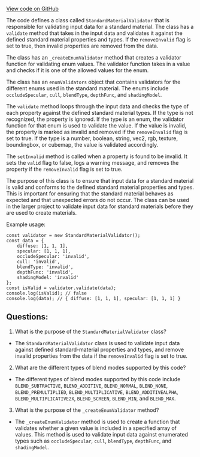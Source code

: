 [View code on GitHub](https://github.com/playcanvas/engine/src/scene/materials/standard-material-validator.js)

The code defines a class called `StandardMaterialValidator` that is responsible for validating input data for a standard material. The class has a `validate` method that takes in the input data and validates it against the defined standard material properties and types. If the `removeInvalid` flag is set to true, then invalid properties are removed from the data.

The class has an `_createEnumValidator` method that creates a validator function for validating enum values. The validator function takes in a value and checks if it is one of the allowed values for the enum.

The class has an `enumValidators` object that contains validators for the different enums used in the standard material. The enums include `occludeSpecular`, `cull`, `blendType`, `depthFunc`, and `shadingModel`.

The `validate` method loops through the input data and checks the type of each property against the defined standard material types. If the type is not recognized, the property is ignored. If the type is an enum, the validator function for that enum is used to validate the value. If the value is invalid, the property is marked as invalid and removed if the `removeInvalid` flag is set to true. If the type is a number, boolean, string, vec2, rgb, texture, boundingbox, or cubemap, the value is validated accordingly.

The `setInvalid` method is called when a property is found to be invalid. It sets the `valid` flag to false, logs a warning message, and removes the property if the `removeInvalid` flag is set to true.

The purpose of this class is to ensure that input data for a standard material is valid and conforms to the defined standard material properties and types. This is important for ensuring that the standard material behaves as expected and that unexpected errors do not occur. The class can be used in the larger project to validate input data for standard materials before they are used to create materials. 

Example usage:

```
const validator = new StandardMaterialValidator();
const data = {
    diffuse: [1, 1, 1],
    specular: [1, 1, 1],
    occludeSpecular: 'invalid',
    cull: 'invalid',
    blendType: 'invalid',
    depthFunc: 'invalid',
    shadingModel: 'invalid'
};
const isValid = validator.validate(data);
console.log(isValid); // false
console.log(data); // { diffuse: [1, 1, 1], specular: [1, 1, 1] }
```
## Questions: 
 1. What is the purpose of the `StandardMaterialValidator` class?
- The `StandardMaterialValidator` class is used to validate input data against defined standard-material properties and types, and remove invalid properties from the data if the `removeInvalid` flag is set to true.

2. What are the different types of blend modes supported by this code?
- The different types of blend modes supported by this code include `BLEND_SUBTRACTIVE`, `BLEND_ADDITIVE`, `BLEND_NORMAL`, `BLEND_NONE`, `BLEND_PREMULTIPLIED`, `BLEND_MULTIPLICATIVE`, `BLEND_ADDITIVEALPHA`, `BLEND_MULTIPLICATIVE2X`, `BLEND_SCREEN`, `BLEND_MIN`, and `BLEND_MAX`.

3. What is the purpose of the `_createEnumValidator` method?
- The `_createEnumValidator` method is used to create a function that validates whether a given value is included in a specified array of values. This method is used to validate input data against enumerated types such as `occludeSpecular`, `cull`, `blendType`, `depthFunc`, and `shadingModel`.